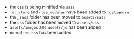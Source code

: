 * the `css` is being minified via `sass`
* `.ds_store` and `node_modules` have been added to `.gitignore`
* the `_sass` folder has been moved to `assets/sass`
* the `css` folder has been moved to `assets/css`
* `assets/images` and `assets/js` has been added
* `normalize.css` has been added
